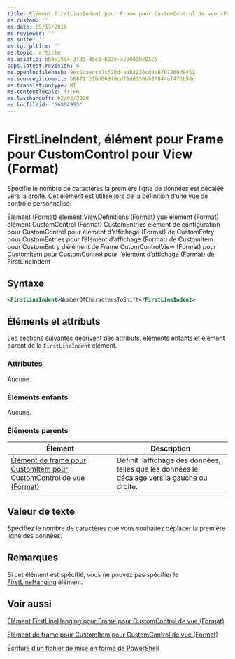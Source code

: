 ```yaml
---
title: Élément FirstLineIndent pour Frame pour CustomControl de vue (Format) | Microsoft Docs
ms.custom: ''
ms.date: 09/13/2016
ms.reviewer: ''
ms.suite: ''
ms.tgt_pltfrm: ''
ms.topic: article
ms.assetid: bb4e1564-3fd3-4be3-b93e-ac90480e05c0
caps.latest.revision: 6
ms.openlocfilehash: 9ec6caedcb7cf20d4aab2216cd8a9707269d9452
ms.sourcegitcommit: b6871f21bd666f9cd71dd336bb3f844cf472b56c
ms.translationtype: MT
ms.contentlocale: fr-FR
ms.lasthandoff: 02/03/2019
ms.locfileid: "56854955"
---
```

# <a name="firstlineindent-element-for-frame-for-customcontrol-for-view-format"></a>FirstLineIndent, élément pour Frame pour CustomControl pour View (Format)

Spécifie le nombre de caractères la première ligne de données est décalée vers la droite. Cet élément est utilisé lors de la définition d’une vue de contrôle personnalisé.

Élément (Format) élément ViewDefinitions (Format) vue élément (Format) élément CustomControl (Format) CustomEntries élément de configuration pour CustomControl pour élément d’affichage (Format) de CustomEntry pour CustomEntries pour l’élément d’affichage (Format) de CustomItem pour CustomEntry d’élément de Frame CutomControlView (Format) pour CustomItem pour CustomControl pour l’élément d’affichage (Format) de FirstLineIndent

## <a name="syntax"></a>Syntaxe

```xml
<FirstLineIndent>NumberOfCharactersToShift</FirstLineIndent>
```

## <a name="attributes-and-elements"></a>Éléments et attributs

Les sections suivantes décrivent des attributs, éléments enfants et élément parent de la `FirstLineIndent` élément.

### <a name="attributes"></a>Attributes

Aucune.

### <a name="child-elements"></a>Éléments enfants

Aucune.

### <a name="parent-elements"></a>Éléments parents

|Élément|Description|
|-------------|-----------------|
|[Élément de frame pour CustomItem pour CustomControl de vue (Format)](./frame-element-for-customitem-for-customcontrol-for-view-format.md)|Définit l’affichage des données, telles que les données le décalage vers la gauche ou droite.|

## <a name="text-value"></a>Valeur de texte

Spécifiez le nombre de caractères que vous souhaitez déplacer la première ligne des données.

## <a name="remarks"></a>Remarques

Si cet élément est spécifié, vous ne pouvez pas spécifier le [FirstLineHanging](./firstlinehanging-element-for-frame-for-customcontrol-for-view-format.md) élément.

## <a name="see-also"></a>Voir aussi

[Élément FirstLineHanging pour Frame pour CustomControl de vue (Format)](./firstlinehanging-element-for-frame-for-customcontrol-for-view-format.md)

[Élément de frame pour CustomItem pour CustomControl de vue (Format)](./frame-element-for-customitem-for-customcontrol-for-view-format.md)

[Écriture d’un fichier de mise en forme de PowerShell](./writing-a-powershell-formatting-file.md)
